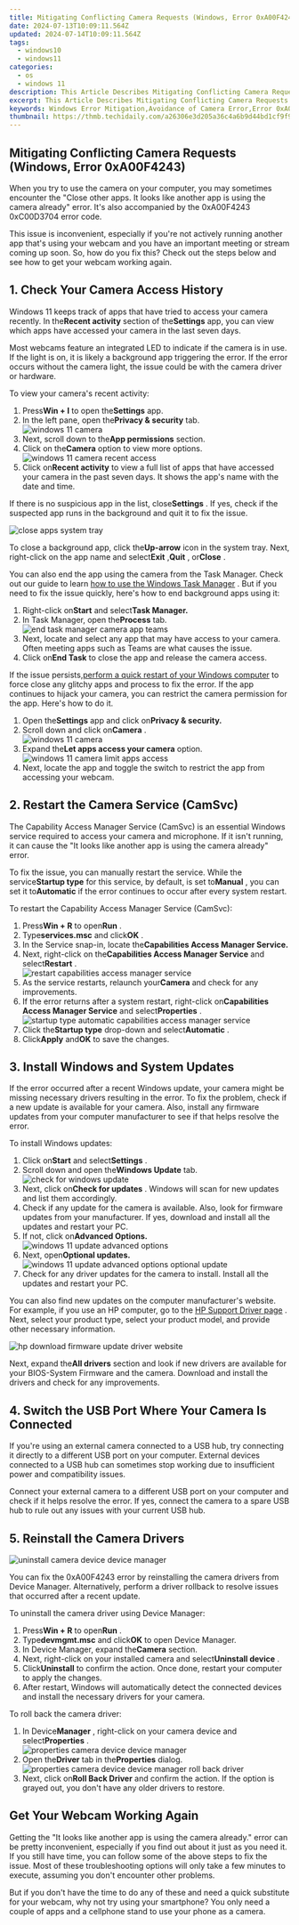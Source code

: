 ```yaml
---
title: Mitigating Conflicting Camera Requests (Windows, Error 0xA00F4243)
date: 2024-07-13T10:09:11.564Z
updated: 2024-07-14T10:09:11.564Z
tags:
  - windows10
  - windows11
categories:
  - os
  - windows 11
description: This Article Describes Mitigating Conflicting Camera Requests (Windows, Error 0xA00F4243)
excerpt: This Article Describes Mitigating Conflicting Camera Requests (Windows, Error 0xA00F4243)
keywords: Windows Error Mitigation,Avoidance of Camera Error,Error 0xA00F4243 Fixing,Disable Conflicting Cams,Solving Camera Request Errors,Eliminate Window Camera Error,Windows Error Resolution
thumbnail: https://thmb.techidaily.com/a26306e3d205a36c4a6b9d44bd1cf9f948f504e389465c9417b498ad1381c72e.jpg
---
```


## Mitigating Conflicting Camera Requests (Windows, Error 0xA00F4243)

 When you try to use the camera on your computer, you may sometimes encounter the "Close other apps. It looks like another app is using the camera already" error. It's also accompanied by the 0xA00F4243<CameraReservedByAnotherApp> 0xC00D3704 error code.

 This issue is inconvenient, especially if you're not actively running another app that's using your webcam and you have an important meeting or stream coming up soon. So, how do you fix this? Check out the steps below and see how to get your webcam working again.

## 1\. Check Your Camera Access History

 Windows 11 keeps track of apps that have tried to access your camera recently. In the**Recent activity** section of the**Settings** app, you can view which apps have accessed your camera in the last seven days.

 Most webcams feature an integrated LED to indicate if the camera is in use. If the light is on, it is likely a background app triggering the error. If the error occurs without the camera light, the issue could be with the camera driver or hardware.

To view your camera's recent activity:

1. Press**Win + I** to open the**Settings** app.
2. In the left pane, open the**Privacy & security** tab.  
![windows 11 camera](https://static1.makeuseofimages.com/wordpress/wp-content/uploads/2023/01/windows-11-camera.jpg)
3. Next, scroll down to the**App permissions** section.
4. Click on the**Camera** option to view more options.  
![windows 11 camera recent access](https://static1.makeuseofimages.com/wordpress/wp-content/uploads/2023/01/windows-11-camera-recent-access.jpg)
5. Click on**Recent activity** to view a full list of apps that have accessed your camera in the past seven days. It shows the app's name with the date and time.

 If there is no suspicious app in the list, close**Settings** . If yes, check if the suspected app runs in the background and quit it to fix the issue.

![close apps system tray](https://static1.makeuseofimages.com/wordpress/wp-content/uploads/2023/01/close-apps-system-tray.jpg)

 To close a background app, click the**Up-arrow** icon in the system tray. Next, right-click on the app name and select**Exit** ,**Quit** , or**Close** .

 You can also end the app using the camera from the Task Manager. Check out our guide to learn [how to use the Windows Task Manager](https://www.makeuseof.com/how-to-use-windows-task-manager/) . But if you need to fix the issue quickly, here's how to end background apps using it:

1. Right-click on**Start** and select**Task Manager.**
2. In Task Manager, open the**Process** tab.  
![end task manager camera app teams](https://static1.makeuseofimages.com/wordpress/wp-content/uploads/2023/01/end-task-manager-camera-app-teams.jpg)
3. Next, locate and select any app that may have access to your camera. Often meeting apps such as Teams are what causes the issue.
4. Click on**End Task** to close the app and release the camera access.

 If the issue persists,[perform a quick restart of your Windows computer](https://www.makeuseof.com/windows-restart-methods/) to force close any glitchy apps and process to fix the error. If the app continues to hijack your camera, you can restrict the camera permission for the app. Here's how to do it.

1. Open the**Settings** app and click on**Privacy & security.**
2. Scroll down and click on**Camera** .  
![windows 11 camera](https://static1.makeuseofimages.com/wordpress/wp-content/uploads/2023/01/windows-11-camera.jpg)
3. Expand the**Let apps access your camera** option.  
![windows 11 camera limit apps access](https://static1.makeuseofimages.com/wordpress/wp-content/uploads/2023/01/windows-11-camera-limit-apps-access.jpg)
4. Next, locate the app and toggle the switch to restrict the app from accessing your webcam.

## 2\. Restart the Camera Service (CamSvc)

 The Capability Access Manager Service (CamSvc) is an essential Windows service required to access your camera and microphone. If it isn't running, it can cause the "It looks like another app is using the camera already" error.

 To fix the issue, you can manually restart the service. While the service**Startup type** for this service, by default, is set to**Manual** , you can set it to**Automatic** if the error continues to occur after every system restart.

To restart the Capability Access Manager Service (CamSvc):

1. Press**Win + R** to open**Run** .
2. Type**services.msc** and click**OK** .
3. In the Service snap-in, locate the**Capabilities Access Manager Service.**
4. Next, right-click on the**Capabilities Access Manager Service** and select**Restart** .  
![restart capabilities access manager service](https://static1.makeuseofimages.com/wordpress/wp-content/uploads/2023/01/restart-capabilities-access-manager-service.jpg)
5. As the service restarts, relaunch your**Camera** and check for any improvements.
6. If the error returns after a system restart, right-click on**Capabilities Access Manager Service** and select**Properties** .  
![startup type automatic capabilities access manager service](https://static1.makeuseofimages.com/wordpress/wp-content/uploads/2023/01/startup-type-automatic-capabilities-access-manager-service.jpg)
7. Click the**Startup type** drop-down and select**Automatic** .
8. Click**Apply** and**OK** to save the changes.

## 3\. Install Windows and System Updates

 If the error occurred after a recent Windows update, your camera might be missing necessary drivers resulting in the error. To fix the problem, check if a new update is available for your camera. Also, install any firmware updates from your computer manufacturer to see if that helps resolve the error.

To install Windows updates:

1. Click on**Start** and select**Settings** .
2. Scroll down and open the**Windows Update** tab.  
![check for windows update](https://static1.makeuseofimages.com/wordpress/wp-content/uploads/2022/12/check-for-windows-update-1-2.jpg)
3. Next, click on**Check for updates** . Windows will scan for new updates and list them accordingly.
4. Check if any update for the camera is available. Also, look for firmware updates from your manufacturer. If yes, download and install all the updates and restart your PC.
5. If not, click on**Advanced Options.**  
![windows 11 update advanced options](https://static1.makeuseofimages.com/wordpress/wp-content/uploads/2023/01/windows-11-update-advanced-options.jpg)
6. Next, open**Optional updates.**  
![windows 11 update advanced options optional update](https://static1.makeuseofimages.com/wordpress/wp-content/uploads/2023/01/windows-11-update-advanced-options-optional-update.jpg)
7. Check for any driver updates for the camera to install. Install all the updates and restart your PC.

 You can also find new updates on the computer manufacturer's website. For example, if you use an HP computer, go to the [HP Support Driver page](https://support.hp.com/in-en/drivers) . Next, select your product type, select your product model, and provide other necessary information.

![hp download firmware update driver website](https://static1.makeuseofimages.com/wordpress/wp-content/uploads/2023/01/hp-download-firmware-update-driver-website.jpg)

 Next, expand the**All drivers** section and look if new drivers are available for your BIOS-System Firmware and the camera. Download and install the drivers and check for any improvements.

## 4\. Switch the USB Port Where Your Camera Is Connected

 If you're using an external camera connected to a USB hub, try connecting it directly to a different USB port on your computer. External devices connected to a USB hub can sometimes stop working due to insufficient power and compatibility issues.

 Connect your external camera to a different USB port on your computer and check if it helps resolve the error. If yes, connect the camera to a spare USB hub to rule out any issues with your current USB hub.

## 5\. Reinstall the Camera Drivers

![uninstall camera device device manager](https://static1.makeuseofimages.com/wordpress/wp-content/uploads/2023/01/uninstall-camera-device-device-manager.jpg)

 You can fix the 0xA00F4243 error by reinstalling the camera drivers from Device Manager. Alternatively, perform a driver rollback to resolve issues that occurred after a recent update.

To uninstall the camera driver using Device Manager:

1. Press**Win + R** to open**Run** .
2. Type**devmgmt.msc** and click**OK** to open Device Manager.
3. In Device Manager, expand the**Camera** section.
4. Next, right-click on your installed camera and select**Uninstall device** .
5. Click**Uninstall** to confirm the action. Once done, restart your computer to apply the changes.
6. After restart, Windows will automatically detect the connected devices and install the necessary drivers for your camera.

To roll back the camera driver:

1. In Device**Manager** , right-click on your camera device and select**Properties** .  
![properties camera device device manager](https://static1.makeuseofimages.com/wordpress/wp-content/uploads/2023/01/properties-camera-device-device-manager.jpg)
2. Open the**Driver** tab in the**Properties** dialog.  
![properties camera device device manager roll back driver](https://static1.makeuseofimages.com/wordpress/wp-content/uploads/2023/01/properties-camera-device-device-manager-roll-back-driver.jpg)
3. Next, click on**Roll Back Driver** and confirm the action. If the option is grayed out, you don't have any older drivers to restore.

## Get Your Webcam Working Again

 Getting the "It looks like another app is using the camera already." error can be pretty inconvenient, especially if you find out about it just as you need it. If you still have time, you can follow some of the above steps to fix the issue. Most of these troubleshooting options will only take a few minutes to execute, assuming you don't encounter other problems.

 But if you don't have the time to do any of these and need a quick substitute for your webcam, why not try using your smartphone? You only need a couple of apps and a cellphone stand to use your phone as a camera.

<ins class="adsbygoogle"
     style="display:block"
     data-ad-format="autorelaxed"
     data-ad-client="ca-pub-7571918770474297"
     data-ad-slot="1223367746"></ins>



<ins class="adsbygoogle"
     style="display:block"
     data-ad-client="ca-pub-7571918770474297"
     data-ad-slot="8358498916"
     data-ad-format="auto"
     data-full-width-responsive="true"></ins>




